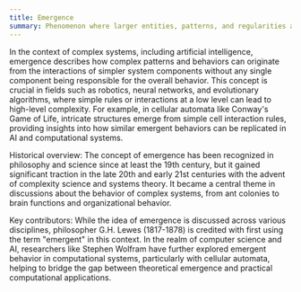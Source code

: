 ```yaml
---
title: Emergence
summary: Phenomenon where larger entities, patterns, and regularities arise through interactions among smaller or simpler entities that themselves do not exhibit such properties.
---
```

In the context of complex systems, including artificial intelligence, emergence describes how complex patterns and behaviors can originate from the interactions of simpler system components without any single component being responsible for the overall behavior. This concept is crucial in fields such as robotics, neural networks, and evolutionary algorithms, where simple rules or interactions at a low level can lead to high-level complexity. For example, in cellular automata like Conway's Game of Life, intricate structures emerge from simple cell interaction rules, providing insights into how similar emergent behaviors can be replicated in AI and computational systems.

Historical overview: The concept of emergence has been recognized in philosophy and science since at least the 19th century, but it gained significant traction in the late 20th and early 21st centuries with the advent of complexity science and systems theory. It became a central theme in discussions about the behavior of complex systems, from ant colonies to brain functions and organizational behavior.

Key contributors: While the idea of emergence is discussed across various disciplines, philosopher G.H. Lewes (1817-1878) is credited with first using the term "emergent" in this context. In the realm of computer science and AI, researchers like Stephen Wolfram have further explored emergent behavior in computational systems, particularly with cellular automata, helping to bridge the gap between theoretical emergence and practical computational applications.